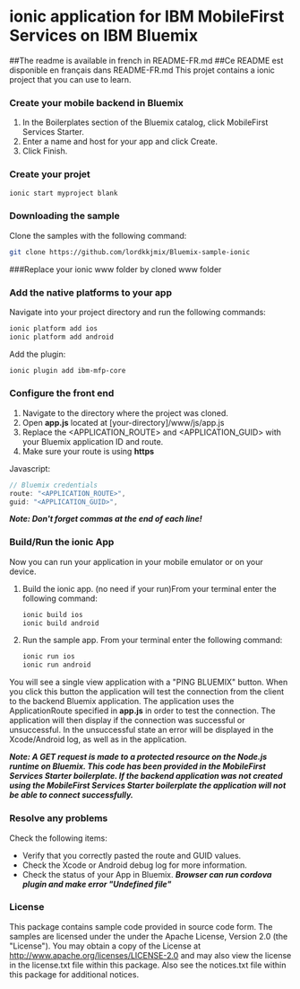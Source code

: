 # ionic application for IBM MobileFirst Services on IBM Bluemix
##The readme is available in french in README-FR.md
##Ce README est disponible en français dans README-FR.md
This projet contains a ionic project that you can use to learn.

### Create your mobile backend in Bluemix

1. In the Boilerplates section of the Bluemix catalog, click MobileFirst Services Starter.
2. Enter a name and host for your app and click Create.
3. Click Finish.
### Create your projet 
```Bash
ionic start myproject blank
```

### Downloading the sample

Clone the samples with the following command:
	
```Bash
git clone https://github.com/lordkkjmix/Bluemix-sample-ionic
```
###Replace your ionic www folder by cloned www folder	
### Add the native platforms to your app

Navigate into your project directory and run the following commands:

```Bash
ionic platform add ios
ionic platform add android
```
	
Add the plugin:

```Bash
ionic plugin add ibm-mfp-core
```


  
### Configure the front end

1. Navigate to the directory where the project was cloned.
2. Open <b>app.js</b> located at [your-directory]/www/js/app.js
3. Replace the \<APPLICATION_ROUTE\> and \<APPLICATION_GUID\> with your Bluemix application ID and route.
4. Make sure your route is using **https**

Javascript:

```Javascript	
// Bluemix credentials
route: "<APPLICATION_ROUTE>",
guid: "<APPLICATION_GUID>",
```

***Note: Don't forget commas at the end of each line!***

### Build/Run the ionic App

Now you can run your application in your mobile emulator or on your device.

1. Build the ionic app. (no need if your run)From your terminal enter the following command:

	```Bash
	ionic build ios
	ionic build android
	```

2. Run the sample app. From your terminal enter the following command:

	```Bash
	ionic run ios
	ionic run android		
	```

You will see a single view application with a "PING BLUEMIX" button. When you click this button the application will test the connection from the client to the backend Bluemix application. The application uses the ApplicationRoute specified in **app.js** in order to test the connection. The application will then display if the connection was successful or unsuccessful. In the unsuccessful state an error will be displayed in the Xcode/Android log, as well as in the application.

***Note: A GET request is made to a protected resource on the Node.js runtime on Bluemix. This code has been provided in the MobileFirst Services Starter boilerplate. If the backend application was not created using the MobileFirst Services Starter boilerplate the application will not be able to connect successfully.***

### Resolve any problems

Check the following items:

- Verify that you correctly pasted the route and GUID values.
- Check the Xcode or Android debug log for more information.
- Check the status of your App in Bluemix.
***Browser can run cordova plugin and make error "Undefined file"*** 
### License

This package contains sample code provided in source code form. The samples are licensed under the under the Apache License, Version 2.0 (the "License"). You may obtain a copy of the License at http://www.apache.org/licenses/LICENSE-2.0 and may also view the license in the license.txt file within this package. Also see the notices.txt file within this package for additional notices.

